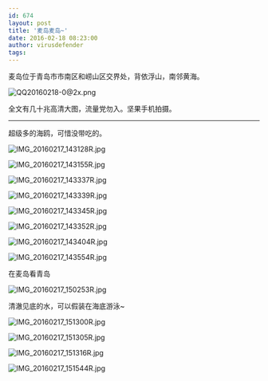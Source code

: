 ```yaml
---
id: 674
layout: post
title: '麦岛麦岛~'
date: 2016-02-18 08:23:00
author: virusdefender
tags: 
---
```


麦岛位于青岛市市南区和崂山区交界处，背依浮山，南邻黄海。

![QQ20160218-0@2x.png][1]

全文有几十兆高清大图，流量党勿入。坚果手机拍摄。

<!--more-->


----------


超级多的海鸥，可惜没带吃的。

![IMG_20160217_143128R.jpg][2]

![IMG_20160217_143155R.jpg][3]

![IMG_20160217_143337R.jpg][4]

![IMG_20160217_143339R.jpg][5]

![IMG_20160217_143345R.jpg][6]

![IMG_20160217_143352R.jpg][7]

![IMG_20160217_143404R.jpg][8]

![IMG_20160217_143554R.jpg][9]

在麦岛看青岛

![IMG_20160217_150253R.jpg][10]

清澈见底的水，可以假装在海底游泳~

![IMG_20160217_151300R.jpg][11]

![IMG_20160217_151305R.jpg][12]

![IMG_20160217_151316R.jpg][13]

![IMG_20160217_151544R.jpg][14]


  [1]: http://storage.virusdefender.net/blog/images/674/1.png
  [2]: http://storage.virusdefender.net/blog/images/674/2.jpg
  [3]: http://storage.virusdefender.net/blog/images/674/3.jpg
  [4]: http://storage.virusdefender.net/blog/images/674/4.jpg
  [5]: http://storage.virusdefender.net/blog/images/674/5.jpg
  [6]: http://storage.virusdefender.net/blog/images/674/6.jpg
  [7]: http://storage.virusdefender.net/blog/images/674/7.jpg
  [8]: http://storage.virusdefender.net/blog/images/674/8.jpg
  [9]: http://storage.virusdefender.net/blog/images/674/9.jpg
  [10]: http://storage.virusdefender.net/blog/images/674/10.jpg
  [11]: http://storage.virusdefender.net/blog/images/674/11.jpg
  [12]: http://storage.virusdefender.net/blog/images/674/12.jpg
  [13]: http://storage.virusdefender.net/blog/images/674/13.jpg
  [14]: http://storage.virusdefender.net/blog/images/674/14.jpg